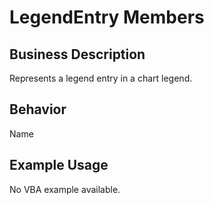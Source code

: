 # LegendEntry Members

## Business Description
Represents a legend entry in a chart legend.

## Behavior
Name

## Example Usage
No VBA example available.